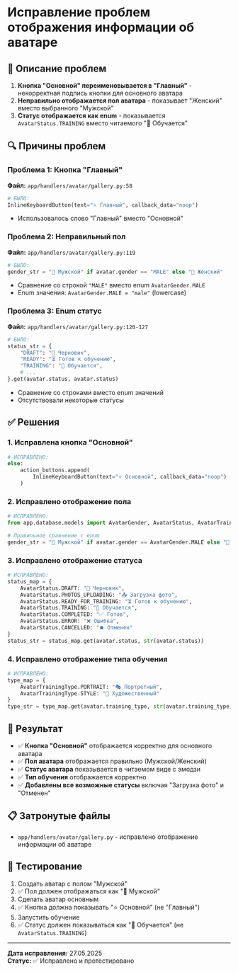 # Исправление проблем отображения информации об аватаре

## 🐛 Описание проблем

1. **Кнопка "Основной" переименовывается в "Главный"** - некорректная подпись кнопки для основного аватара
2. **Неправильно отображается пол аватара** - показывает "Женский" вместо выбранного "Мужской"
3. **Статус отображается как enum** - показывается `AvatarStatus.TRAINING` вместо читаемого "🔄 Обучается"

## 🔍 Причины проблем

### Проблема 1: Кнопка "Главный"
**Файл:** `app/handlers/avatar/gallery.py:58`
```python
# БЫЛО:
InlineKeyboardButton(text="⭐ Главный", callback_data="noop")
```
- Использовалось слово "Главный" вместо "Основной"

### Проблема 2: Неправильный пол
**Файл:** `app/handlers/avatar/gallery.py:119`
```python
# БЫЛО:
gender_str = "👨 Мужской" if avatar.gender == "MALE" else "👩 Женский"
```
- Сравнение со строкой `"MALE"` вместо enum `AvatarGender.MALE`
- Enum значения: `AvatarGender.MALE = "male"` (lowercase)

### Проблема 3: Enum статус
**Файл:** `app/handlers/avatar/gallery.py:120-127`
```python
# БЫЛО:
status_str = {
    "DRAFT": "📝 Черновик",
    "READY": "⏳ Готов к обучению", 
    "TRAINING": "🔄 Обучается",
    # ...
}.get(avatar.status, avatar.status)
```
- Сравнение со строками вместо enum значений
- Отсутствовали некоторые статусы

## ✅ Решения

### 1. Исправлена кнопка "Основной"

```python
# ИСПРАВЛЕНО:
else:
    action_buttons.append(
        InlineKeyboardButton(text="⭐ Основной", callback_data="noop")
    )
```

### 2. Исправлено отображение пола

```python
# ИСПРАВЛЕНО:
from app.database.models import AvatarGender, AvatarStatus, AvatarTrainingType

# Правильное сравнение с enum
gender_str = "👨 Мужской" if avatar.gender == AvatarGender.MALE else "👩 Женский"
```

### 3. Исправлено отображение статуса

```python
# ИСПРАВЛЕНО:
status_map = {
    AvatarStatus.DRAFT: "📝 Черновик",
    AvatarStatus.PHOTOS_UPLOADING: "📤 Загрузка фото",
    AvatarStatus.READY_FOR_TRAINING: "⏳ Готов к обучению", 
    AvatarStatus.TRAINING: "🔄 Обучается",
    AvatarStatus.COMPLETED: "✅ Готов",
    AvatarStatus.ERROR: "❌ Ошибка",
    AvatarStatus.CANCELLED: "⏹️ Отменен"
}
status_str = status_map.get(avatar.status, str(avatar.status))
```

### 4. Исправлено отображение типа обучения

```python
# ИСПРАВЛЕНО:
type_map = {
    AvatarTrainingType.PORTRAIT: "🎭 Портретный",
    AvatarTrainingType.STYLE: "🎨 Художественный"
}
type_str = type_map.get(avatar.training_type, str(avatar.training_type))
```

## 🎯 Результат

- ✅ **Кнопка "Основной"** отображается корректно для основного аватара
- ✅ **Пол аватара** отображается правильно (Мужской/Женский)
- ✅ **Статус аватара** показывается в читаемом виде с эмодзи
- ✅ **Тип обучения** отображается корректно
- ✅ **Добавлены все возможные статусы** включая "Загрузка фото" и "Отменен"

## 📋 Затронутые файлы

- `app/handlers/avatar/gallery.py` - исправлено отображение информации об аватаре

## 🧪 Тестирование

1. Создать аватар с полом "Мужской"
2. ✅ Пол должен отображаться как "👨 Мужской"
3. Сделать аватар основным
4. ✅ Кнопка должна показывать "⭐ Основной" (не "Главный")
5. Запустить обучение
6. ✅ Статус должен показываться как "🔄 Обучается" (не `AvatarStatus.TRAINING`)

---
**Дата исправления:** 27.05.2025  
**Статус:** ✅ Исправлено и протестировано 